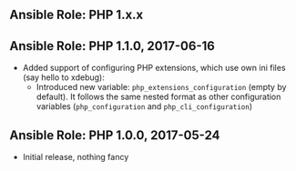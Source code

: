 ## Ansible Role: PHP 1.x.x

## Ansible Role: PHP 1.1.0, 2017-06-16

- Added support of configuring PHP extensions, which use own ini files (say hello to xdebug):
    * Introduced new variable: `php_extensions_configuration` (empty by default). It follows the same nested format as other configuration variables (`php_configuration` and `php_cli_configuration`)

## Ansible Role: PHP 1.0.0, 2017-05-24

- Initial release, nothing fancy
